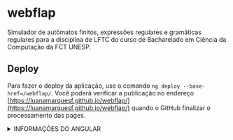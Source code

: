 
# webflap
Simulador de autômatos finitos, expressões regulares e gramáticas regulares para a disciplina de LFTC do curso de Bacharelado em Ciência da Computação da FCT UNESP.

## Deploy

Para fazer o deploy da aplicação, use o comando `ng deploy --base-href=/webflap/`. Você poderá verificar a publicação no endereço [https://luanamarquesf.github.io/webflap/](https://luanamarquesf.github.io/webflap/) quando o GitHub finalizar o processamento das pages.

<details><summary>INFORMAÇÕES DO ANGULAR</summary>
<p>

This project was generated with [Angular CLI](https://github.com/angular/angular-cli) version 10.1.4.

## Development server

Run `ng serve` for a dev server. Navigate to `http://localhost:4200/`. The app will automatically reload if you change any of the source files.

## Code scaffolding

Run `ng generate component component-name` to generate a new component. You can also use `ng generate directive|pipe|service|class|guard|interface|enum|module`.

## Build

Run `ng build` to build the project. The build artifacts will be stored in the `dist/` directory. Use the `--prod` flag for a production build.

## Running unit tests

Run `ng test` to execute the unit tests via [Karma](https://karma-runner.github.io).

## Running end-to-end tests

Run `ng e2e` to execute the end-to-end tests via [Protractor](http://www.protractortest.org/).

## Further help

To get more help on the Angular CLI use `ng help` or go check out the [Angular CLI README](https://github.com/angular/angular-cli/blob/master/README.md).
</p></details>
